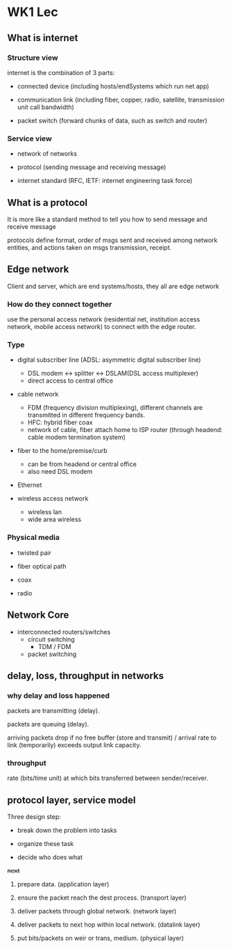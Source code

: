# WK1 Lec

## What is internet

### Structure view

internet is the combination of 3 parts:

* connected device (including hosts/endSystems which run net app)

* communication link (including fiber, copper, radio, satellite, transmission unit call bandwidth)

* packet switch (forward chunks of data, such as switch and router)

### Service view

* network of networks

* protocol (sending message and receiving message)

* internet standard (RFC, IETF: internet engineering task force)

## What is a protocol

It is more like a standard method to tell you how to send message and receive message

protocols define format, order of msgs sent and received among network entities, and actions taken on msgs transmission, receipt.

## Edge network

Client and server, which are end systems/hosts, they all are edge network

### How do they connect together

use the personal access network (residential net, institution access network, mobile access network) to connect with the edge router.

### Type

* digital subscriber line (ADSL: asymmetric digital subscriber line)
  * DSL modem <-> splitter <-> DSLAM(DSL access multiplexer)
  * direct access to central office

* cable network
  * FDM (frequency division multiplexing), different channels are transmitted in different frequency bands.
  * HFC: hybrid fiber coax
  * network of cable, fiber attach home to ISP router (through headend: cable modem termination system)

* fiber to the home/premise/curb
  * can be from headend or central office
  * also need DSL modem

* Ethernet

* wireless access network
  * wireless lan
  * wide area wireless

### Physical media

* twisted pair

* fiber optical path

* coax

* radio

## Network Core

* interconnected routers/switches
  * circuit switching
    * TDM / FDM
  * packet switching

## delay, loss, throughput in networks

### why delay and loss happened

packets are transmitting (delay).

packets are queuing (delay).

arriving packets drop if no free buffer (store and transmit) / arrival rate to link (temporarily) exceeds output link capacity.

### throughput

rate (bits/time unit) at which bits transferred between sender/receiver.

## protocol layer, service model

Three design step:

* break down the problem into tasks

* organize these task

* decide who does what

~~next~~

1. prepare data. (application layer)

2. ensure the packet reach the dest process. (transport layer)

3. deliver packets through global network. (network layer)

4. deliver packets to next hop within local network. (datalink layer)

5. put bits/packets on weir or trans, medium. (physical layer)